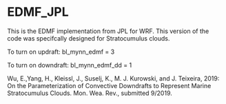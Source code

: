 # EDMF_JPL
This is the EDMF implementation from JPL for WRF. This version of the code was specifcally designed for Stratocumulus clouds.

To turn on updraft: bl_mynn_edmf = 3

To turn on downdraft: bl_mynn_edmf_dd = 1

Wu, E.,Yang, H., Kleissl, J., Suselj, K., M. J. Kurowski, and J. Teixeira, 2019: On the Parameterization of Convective Downdrafts to Represent Marine Stratocumulus Clouds. Mon. Wea. Rev., submitted 9/2019.
